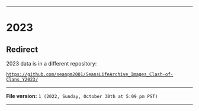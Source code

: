 
***

# 2023

## Redirect

2023 data is in a different repository:

[`https://github.com/seanpm2001/SeansLifeArchive_Images_Clash-of-Clans_Y2023/`](https://github.com/seanpm2001/SeansLifeArchive_Images_Clash-of-Clans_Y2023/)

***

**File version:** `1 (2022, Sunday, October 30th at 5:09 pm PST)`

***

